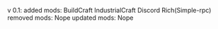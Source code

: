 v 0.1:
  added mods:
    BuildCraft
    IndustrialCraft
    Discord Rich(Simple-rpc)
  removed mods:
    Nope
  updated mods:
    Nope
